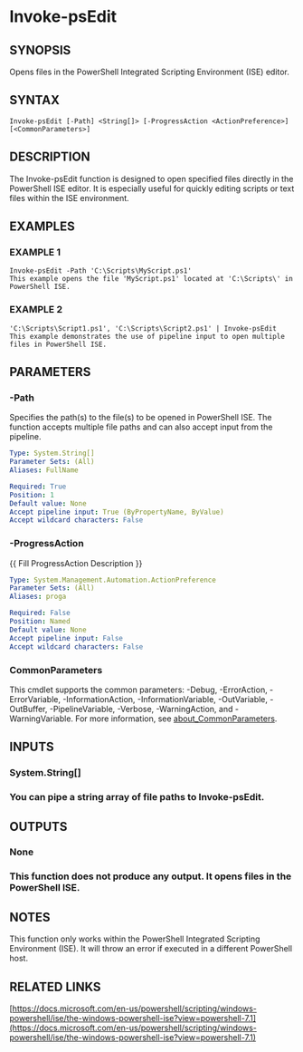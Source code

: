 ﻿---
external help file: WozTools-help.xml
Module Name: WozTools
online version: https://github.com/Woznet/WozTools/blob/main/docs/Invoke-psEdit.md
schema: 2.0.0
---

# Invoke-psEdit

## SYNOPSIS
Opens files in the PowerShell Integrated Scripting Environment (ISE) editor.

## SYNTAX

```
Invoke-psEdit [-Path] <String[]> [-ProgressAction <ActionPreference>] [<CommonParameters>]
```

## DESCRIPTION
The Invoke-psEdit function is designed to open specified files directly in the PowerShell ISE editor.
It is especially useful for quickly editing scripts or text files within the ISE environment.

## EXAMPLES

### EXAMPLE 1
```
Invoke-psEdit -Path 'C:\Scripts\MyScript.ps1'
This example opens the file 'MyScript.ps1' located at 'C:\Scripts\' in PowerShell ISE.
```

### EXAMPLE 2
```
'C:\Scripts\Script1.ps1', 'C:\Scripts\Script2.ps1' | Invoke-psEdit
This example demonstrates the use of pipeline input to open multiple files in PowerShell ISE.
```

## PARAMETERS

### -Path
Specifies the path(s) to the file(s) to be opened in PowerShell ISE.
The function accepts multiple file paths and can also accept input from the pipeline.

```yaml
Type: System.String[]
Parameter Sets: (All)
Aliases: FullName

Required: True
Position: 1
Default value: None
Accept pipeline input: True (ByPropertyName, ByValue)
Accept wildcard characters: False
```

### -ProgressAction
{{ Fill ProgressAction Description }}

```yaml
Type: System.Management.Automation.ActionPreference
Parameter Sets: (All)
Aliases: proga

Required: False
Position: Named
Default value: None
Accept pipeline input: False
Accept wildcard characters: False
```

### CommonParameters
This cmdlet supports the common parameters: -Debug, -ErrorAction, -ErrorVariable, -InformationAction, -InformationVariable, -OutVariable, -OutBuffer, -PipelineVariable, -Verbose, -WarningAction, and -WarningVariable. For more information, see [about_CommonParameters](http://go.microsoft.com/fwlink/?LinkID=113216).

## INPUTS

### System.String[]
### You can pipe a string array of file paths to Invoke-psEdit.
## OUTPUTS

### None
### This function does not produce any output. It opens files in the PowerShell ISE.
## NOTES
This function only works within the PowerShell Integrated Scripting Environment (ISE).
It will throw an error if executed in a different PowerShell host.

## RELATED LINKS

[https://docs.microsoft.com/en-us/powershell/scripting/windows-powershell/ise/the-windows-powershell-ise?view=powershell-7.1](https://docs.microsoft.com/en-us/powershell/scripting/windows-powershell/ise/the-windows-powershell-ise?view=powershell-7.1)

